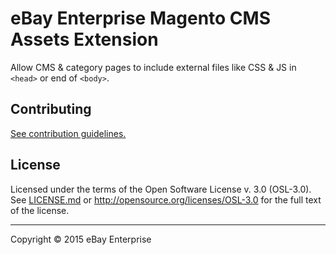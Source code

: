 # eBay Enterprise Magento CMS Assets Extension

Allow CMS & category pages to include external files like CSS & JS in `<head>` or end of `<body>`.

## Contributing

[See contribution guidelines.](CONTRIBUTING.md)

## License

Licensed under the terms of the Open Software License v. 3.0 (OSL-3.0).
See [LICENSE.md](LICENSE.md) or http://opensource.org/licenses/OSL-3.0 for
the full text of the license.

- - -
Copyright © 2015 eBay Enterprise
